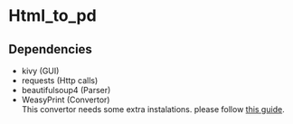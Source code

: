 # Html_to_pd

## Dependencies

* kivy (GUI)
* requests (Http calls)
* beautifulsoup4 (Parser)
* WeasyPrint (Convertor)  
This convertor needs some extra instalations. please follow [this guide](https://weasyprint.readthedocs.io/en/latest/install.html#installing).

